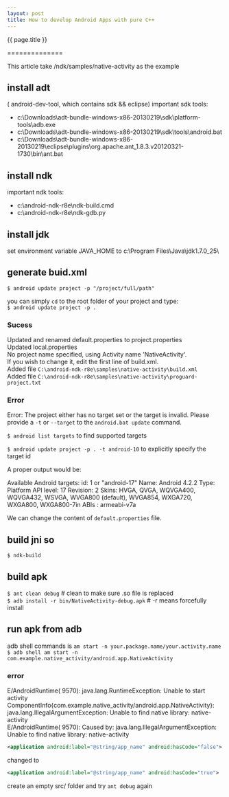```yaml
---
layout: post
title: How to develop Android Apps with pure C++
---
```


{{ page.title }}

==============

This article take /ndk/samples/native-activity as the example

## install adt
( android-dev-tool, which contains sdk && eclipse)
important sdk tools:

* c:\Downloads\adt-bundle-windows-x86-20130219\sdk\platform-tools\adb.exe
* c:\Downloads\adt-bundle-windows-x86-20130219\sdk\tools\android.bat
* c:\Downloads\adt-bundle-windows-x86-20130219\eclipse\plugins\org.apache.ant_1.8.3.v20120321-1730\bin\ant.bat

## install ndk
important ndk tools:

* c:\android-ndk-r8e\ndk-build.cmd
* c:\android-ndk-r8e\ndk-gdb.py

## install jdk
set environment variable JAVA_HOME to c:\Program Files\Java\jdk1.7.0_25\

## generate buid.xml
`$ android update project -p "/project/full/path"`

you can simply `cd` to the root folder of your project and type:   
`$ android update project -p .`

### Sucess

>
Updated and renamed default.properties to project.properties   
Updated local.properties   
No project name specified, using Activity name 'NativeActivity'.   
If you wish to change it, edit the first line of build.xml.   
Added file `C:\android-ndk-r8e\samples\native-activity\build.xml`   
Added file `C:\android-ndk-r8e\samples\native-activity\proguard-project.txt`   


### Error

>
Error: The project either has no target set or the target is invalid.
Please provide a `-t` or `--target` to the `android.bat update` command.

`$ android list targets` to find supported targets 

`$ android update project -p . -t android-10` to explicitly specify the target id

A proper output would be:

>
Available Android targets:
id: 1 or "android-17"
     Name: Android 4.2.2
     Type: Platform
     API level: 17
     Revision: 2
     Skins: HVGA, QVGA, WQVGA400, WQVGA432, WSVGA, WVGA800 (default), WVGA854, WXGA720, WXGA800, WXGA800-7in
     ABIs : armeabi-v7a


We can change the content of `default.properties` file.

## build jni so
`$ ndk-build`

## build apk
`$ ant clean debug` # clean to make sure .so file is replaced   
`$ adb install -r bin/NativeActivity-debug.apk` # -r means forcefully install

## run apk from adb
adb shell commands is `am start -n your.package.name/your.activity.name`   
`$ adb shell am start -n com.example.native_activity/android.app.NativeActivity`   

### error

>
E/AndroidRuntime( 9570): java.lang.RuntimeException: Unable to start activity ComponentInfo{com.example.native_activity/android.app.NativeActivity}: java.lang.IllegalArgumentException: Unable to find native library: native-activity   
E/AndroidRuntime( 9570): Caused by: java.lang.IllegalArgumentException: Unable to find native library: native-activity

```XML
<application android:label="@string/app_name" android:hasCode="false">
```

changed to

```XML
<application android:label="@string/app_name" android:hasCode="true">
```
create an empty src/ folder and try `ant debug` again

